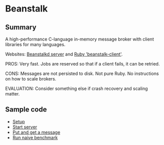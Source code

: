 Beanstalk
=========

Summary
-------

A high-performance C-language in-memory message broker with client libraries for many languages.

Websites: [Beanstalkd server](http://xph.us/software/beanstalkd/) and [Ruby 'beanstalk-client'](http://rubyforge.org/projects/beanstalk).

PROS: Very fast. Jobs are reserved so that if a client fails, it can be retried.

CONS: Messages are not persisted to disk. Not pure Ruby. No instructions on how to scale brokers.

EVALUATION: Consider something else if crash recovery and scaling matter.

Sample code
-----------

* [Setup](setup.sh)
* [Start server](serve.sh)
* [Put and get a message](putget.rb)
* [Run naive benchmark](bench.rb)
